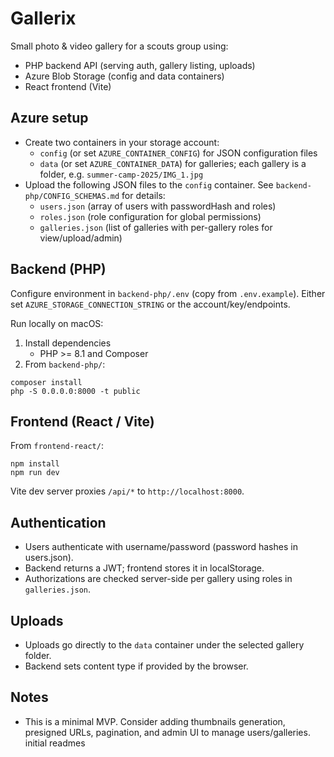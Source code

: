 # Gallerix

Small photo & video gallery for a scouts group using:
- PHP backend API (serving auth, gallery listing, uploads)
- Azure Blob Storage (config and data containers)
- React frontend (Vite)

## Azure setup
- Create two containers in your storage account:
  - `config` (or set `AZURE_CONTAINER_CONFIG`) for JSON configuration files
  - `data` (or set `AZURE_CONTAINER_DATA`) for galleries; each gallery is a folder, e.g. `summer-camp-2025/IMG_1.jpg`
- Upload the following JSON files to the `config` container. See `backend-php/CONFIG_SCHEMAS.md` for details:
  - `users.json` (array of users with passwordHash and roles)
  - `roles.json` (role configuration for global permissions)
  - `galleries.json` (list of galleries with per-gallery roles for view/upload/admin)

## Backend (PHP)
Configure environment in `backend-php/.env` (copy from `.env.example`). Either set `AZURE_STORAGE_CONNECTION_STRING` or the account/key/endpoints.

Run locally on macOS:

1. Install dependencies
   - PHP >= 8.1 and Composer
2. From `backend-php/`:

```
composer install
php -S 0.0.0.0:8000 -t public
```

## Frontend (React / Vite)

From `frontend-react/`:

```
npm install
npm run dev
```

Vite dev server proxies `/api/*` to `http://localhost:8000`.

## Authentication
- Users authenticate with username/password (password hashes in users.json).
- Backend returns a JWT; frontend stores it in localStorage.
- Authorizations are checked server-side per gallery using roles in `galleries.json`.

## Uploads
- Uploads go directly to the `data` container under the selected gallery folder.
- Backend sets content type if provided by the browser.

## Notes
- This is a minimal MVP. Consider adding thumbnails generation, presigned URLs, pagination, and admin UI to manage users/galleries.
initial readmes